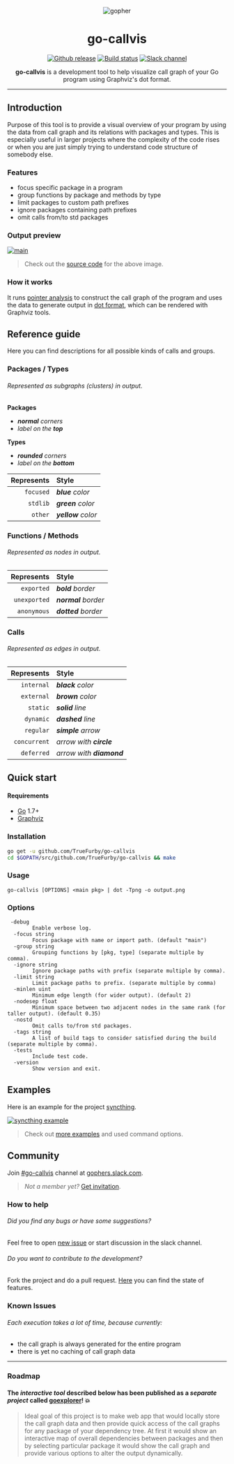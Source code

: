 <p align="center"><img src="images/gopher.png" alt="gopher"></p>

<h1 align="center">go-callvis</h1>

<p align="center">
  <a href="https://github.com/TrueFurby/go-callvis/releases"><img src="https://img.shields.io/github/release/truefurby/go-callvis.svg" alt="Github release"></a>
  <a href="https://travis-ci.org/TrueFurby/go-callvis"><img src="https://travis-ci.org/TrueFurby/go-callvis.svg?branch=master" alt="Build status"></a>
  <a href="https://gophers.slack.com/archives/go-callvis"><img src="https://img.shields.io/badge/gophers%20slack-%23go--callvis-ff69b4.svg" alt="Slack channel"></a>
</p>

<p align="center"><b>go-callvis</b> is a development tool to help visualize call graph of your Go program using Graphviz's dot format.</p>

---

## Introduction

Purpose of this tool is to provide a visual overview of your program by using the data from call graph and its relations with packages and types. This is especially useful in larger projects where the complexity of the code rises or when you are just simply trying to understand code structure of somebody else.

### Features

- focus specific package in a program
- group functions by package and methods by type
- limit packages to custom path prefixes
- ignore packages containing path prefixes
- omit calls from/to std packages

### Output preview

[![main](images/main.png)](https://raw.githubusercontent.com/TrueFurby/go-callvis/master/images/main.png)

> Check out the [source code](examples/main) for the above image.

### How it works

It runs [pointer analysis](https://godoc.org/golang.org/x/tools/go/pointer) to construct the call graph of the program and uses the data to generate output in [dot format](http://www.graphviz.org/content/dot-language), which can be rendered with Graphviz tools.

## Reference guide

Here you can find descriptions for all possible kinds of calls and groups.

### Packages / Types

###### Represented as subgraphs (clusters) in output.

**Packages**
- _**normal** corners_
- _label on the **top**_

**Types**
- _**rounded** corners_
- _label on the **bottom**_

Represents  | Style
----------: | :-------------
`focused`   | _**blue** color_
`stdlib`    | _**green** color_
`other`     | _**yellow** color_

### Functions / Methods

###### Represented as nodes in output.

Represents   | Style
-----------: | :--------------
`exported`   | _**bold** border_
`unexported` | _**normal** border_
`anonymous`  | _**dotted** border_

### Calls

###### Represented as edges in output.

Represents   | Style
-----------: | :-------------
`internal`   | _**black** color_
`external`   | _**brown** color_
`static`     | _**solid** line_
`dynamic`    | _**dashed** line_
`regular`    | _**simple** arrow_
`concurrent` | _arrow with **circle**_
`deferred`   | _arrow with **diamond**_

## Quick start

#### Requirements

- [Go](https://golang.org/dl/) 1.7+
- [Graphviz](http://www.graphviz.org/Download..php)

### Installation

```sh
go get -u github.com/TrueFurby/go-callvis
cd $GOPATH/src/github.com/TrueFurby/go-callvis && make
```

### Usage

`go-callvis [OPTIONS] <main pkg> | dot -Tpng -o output.png`

### Options

```
 -debug
        Enable verbose log.
  -focus string
        Focus package with name or import path. (default "main")
  -group string
        Grouping functions by [pkg, type] (separate multiple by comma).
  -ignore string
        Ignore package paths with prefix (separate multiple by comma).
  -limit string
        Limit package paths to prefix. (separate multiple by comma)
  -minlen uint
        Minimum edge length (for wider output). (default 2)
  -nodesep float
        Minimum space between two adjacent nodes in the same rank (for taller output). (default 0.35)
  -nostd
        Omit calls to/from std packages.
  -tags string
        A list of build tags to consider satisfied during the build (separate multiple by comma).
  -tests
        Include test code.
  -version
        Show version and exit.
```

## Examples

Here is an example for the project [syncthing](https://github.com/syncthing/syncthing).

[![syncthing example](images/syncthing.png)](https://raw.githubusercontent.com/TrueFurby/go-callvis/master/images/syncthing.png)

> Check out [more examples](examples) and used command options.

## Community

Join [#go-callvis](https://gophers.slack.com/archives/go-callvis) channel at [gophers.slack.com](http://gophers.slack.com).

> *Not a member yet?* [Get invitation](https://gophersinvite.herokuapp.com).

### How to help

###### Did you find any bugs or have some suggestions?
Feel free to open [new issue](https://github.com/TrueFurby/go-callvis/issues/new) or start discussion in the slack channel.

###### Do you want to contribute to the development?
Fork the project and do a pull request. [Here](https://github.com/TrueFurby/go-callvis/projects/1) you can find the state of features.

### Known Issues

###### Each execution takes a lot of time, because currently:
- the call graph is always generated for the entire program
- there is yet no caching of call graph data

---

### Roadmap

#### The *interactive tool* described below has been published as a *separate project* called [goexplorer](https://github.com/TrueFurby/goexplorer)! :boom:

> Ideal goal of this project is to make web app that would locally store the call graph data and then provide quick access of the call graphs for any package of your dependency tree. At first it would show an interactive map of overall dependencies between packages and then by selecting particular package it would show the call graph and provide various options to alter the output dynamically.
